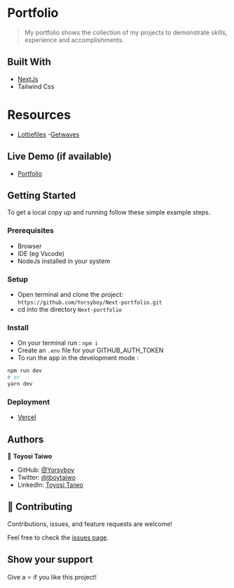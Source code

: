 # Portfolio

> My portfolio shows the collection of my projects to demonstrate skills, experience and accomplishments.


## Built With

- [NextJs](https://nextjs.org/)
- Tailwind Css

# Resources

- [Lottiefiles](https://lottiefiles.com/)
-[Getwaves]("http://www.w3.org/2000/svg")

## Live Demo (if available)

- [Portfolio](https://toyositaiwo.vercel.app/)

## Getting Started

To get a local copy up and running follow these simple example steps.

### Prerequisites

- Browser
- IDE (eg Vscode)
- NodeJs installed in your system

### Setup

- Open terminal and clone the project: `https://github.com/Yorsyboy/Next-portfolio.git`
- cd into the directory `Next-portfolio`

### Install

- On your terminal run : `npm i`
- Create an `.env` file for your GITHUB_AUTH_TOKEN
- To run the app in the development mode :

```bash
npm run dev
# or
yarn dev
```

### Deployment

- [Vercel](https://vercel.com/)

## Authors

👤 **Toyosi Taiwo**

- GitHub: [@Yorsyboy](https://github.com/Yorsyboy)
- Twitter: [@tboytaiwo](https://twitter.com/Tboytaiwo)
- LinkedIn: [Toyosi Taiwo](https://linkedin.com/in/taiwo-toyosi)

## 🤝 Contributing

Contributions, issues, and feature requests are welcome!

Feel free to check the [issues page](../../issues/).

## Show your support

Give a ⭐️ if you like this project!
